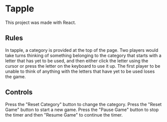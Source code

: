 # Tapple

This project was made with React.

## Rules

In tapple, a category is provided at the top of the page. Two players would take turns thinking of something belonging to the category that starts with a letter that has yet to be used, and then either click the letter using the cursor or press the letter on the keyboard to use it up. The first player to be unable to think of anything with the letters that have yet to be used loses the game.

## Controls

Press the "Reset Category" button to change the category. Press the "Reset Game" button to start a new game. Press the "Pause Game" button to stop the timer and then "Resume Game" to continue the timer.
